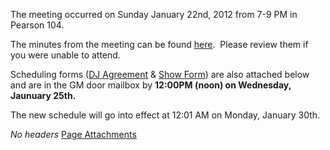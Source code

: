 The meeting occurred on Sunday January 22nd, 2012 from 7-9 PM in Pearson 104.

The minutes from the meeting can be found [here](/@api/deki/files/386/=January2012StaffMeetingMinutes.pdf "January2012StaffMeetingMinutes.pdf").  Please review them if you were unable to attend.

Scheduling forms ([DJ Agreement](/@api/deki/files/385/=WMFO_DJ_Agreement_Form_SP12.pdf "WMFO DJ Agreement Form_SP12.pdf") & [Show Form](/@api/deki/files/384/=WMFO_Show_Scheduling_Form_SP12.pdf "WMFO Show Scheduling Form_SP12.pdf")) are also attached below and are in the GM door mailbox by **12:00PM (noon) on Wednesday, Jaunuary 25th.**

The new schedule will go into effect at 12:01 AM on Monday, January 30th.

*No headers*
[Page Attachments](https://wiki-files.wmfo.org/Staff_Info/Staff_Meetings/Meeting_Archive/2012-Spring_Meeting)

